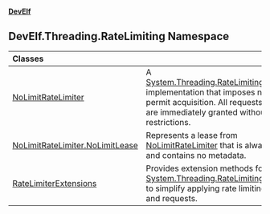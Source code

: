 #### [DevElf](README.md 'README')

## DevElf\.Threading\.RateLimiting Namespace

| Classes | |
| :--- | :--- |
| [NoLimitRateLimiter](NoLimitRateLimiter.md 'DevElf\.Threading\.RateLimiting\.NoLimitRateLimiter') | A [System\.Threading\.RateLimiting\.RateLimiter](https://learn.microsoft.com/en-us/dotnet/api/system.threading.ratelimiting.ratelimiter 'System\.Threading\.RateLimiting\.RateLimiter') implementation that imposes no limits on permit acquisition\. All requests for permits are immediately granted without any restrictions\. |
| [NoLimitRateLimiter\.NoLimitLease](NoLimitRateLimiter.NoLimitLease.md 'DevElf\.Threading\.RateLimiting\.NoLimitRateLimiter\.NoLimitLease') | Represents a lease from [NoLimitRateLimiter](NoLimitRateLimiter.md 'DevElf\.Threading\.RateLimiting\.NoLimitRateLimiter') that is always acquired and contains no metadata\. |
| [RateLimiterExtensions](RateLimiterExtensions.md 'DevElf\.Threading\.RateLimiting\.RateLimiterExtensions') | Provides extension methods for [System\.Threading\.RateLimiting\.RateLimiter](https://learn.microsoft.com/en-us/dotnet/api/system.threading.ratelimiting.ratelimiter 'System\.Threading\.RateLimiting\.RateLimiter') to simplify applying rate limiting to actions and requests\. |

